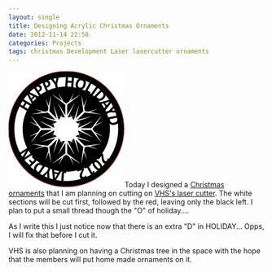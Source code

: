 ```yaml
---
layout: single
title: Designing Acrylic Christmas Ornaments
date: 2012-11-14 22:58
categories: Projects 
tags: christmas Development Laser lasercutter ornaments
---
```

<img class="size-full wp-image-2987 alignright" title="orderments" src="/public/uploads/2012/11/orderments.png" alt="" width="228" height="228" />Today I designed a <a href="http://en.wikipedia.org/wiki/Christmas_ornament">Christmas ornaments</a> that I am planning on cutting on <a href="http://vancouver.hackspace.ca/wp/">VHS's laser cutter</a>. The white sections will be cut first, followed by the red, leaving only the black left. I plan to put a small thread though the "O" of holiday....

As I write this I just notice now that there is an extra "D" in HOLIDAY... Opps, I will fix that before I cut it.

VHS is also planning on having a Christmas tree in the space with the hope that the members will put home made ornaments on it.

&nbsp;
